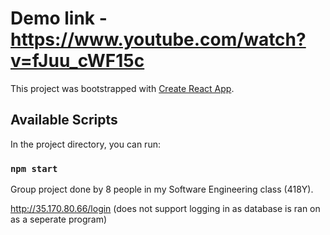# Demo link - https://www.youtube.com/watch?v=fJuu_cWF15c

This project was bootstrapped with [Create React App](https://github.com/facebook/create-react-app).

## Available Scripts

In the project directory, you can run:

### `npm start`

Group project done by 8 people in my Software Engineering class (418Y).

http://35.170.80.66/login (does not support logging in as database is ran on as a seperate program)

